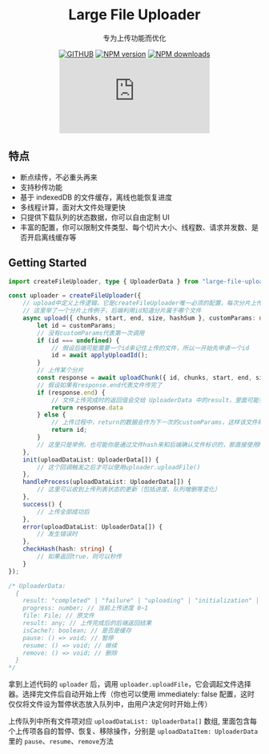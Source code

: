 <h1 align="center">Large File Uploader</h1>

<div align="center">

专为上传功能而优化

[![GITHUB][github-image]][github-url] [![NPM version][npm-image]][npm-url] [![NPM downloads][download-image]][download-url] [![][bundlesize-js-image]][unpkg-js-url]

[npm-image]: http://img.shields.io/npm/v/large-file-uploader.svg?style=flat-square
[npm-url]: http://npmjs.org/package/large-file-uploader
[download-image]: https://img.shields.io/npm/dm/large-file-uploader.svg?style=flat-square
[download-url]: https://npmjs.org/package/large-file-uploader
[bundlesize-js-image]: https://img.badgesize.io/https:/unpkg.com/large-file-uploader/dist/index.min.js?label=gzip+umd+size&compression=gzip&style=flat-square
[unpkg-js-url]: https://unpkg.com/browse/large-file-uploader/dist/index.min.js
[github-image]: https://img.shields.io/badge/GitHub-star-yellow.svg?style=social&logo=github
[github-url]: https://github.com/HiWayne/large-file-uploader

</div>

## 特点

- 断点续传，不必重头再来
- 支持秒传功能
- 基于 indexedDB 的文件缓存，离线也能恢复进度
- 多线程计算，面对大文件处理更快
- 只提供下载队列的状态数据，你可以自由定制 UI
- 丰富的配置，你可以限制文件类型、每个切片大小、线程数、请求并发数、是否开启离线缓存等

## Getting Started

```ts
import createFileUploader, type { UploaderData } from "large-file-uploader";

const uploader = createFileUploader({
    // upload中定义上传逻辑，它是createFileUploader唯一必须的配置，每次分片上传都会调用它
    // 这里举了一个分片上传例子，后端利用id知道分片属于哪个文件
    async upload({ chunks, start, end, size, hashSum }, customParams: number) {
        let id = customParams;
        // 没有customParams代表第一次调用
        if (id === undefined) {
            // 假设后端可能需要一个id来记住上传的文件，所以一开始先申请一个id
            id = await applyUploadId();
        }
        // 上传某个分片
        const response = await uploadChunk({ id, chunks, start, end, size });
        // 假设如果有response.end代表文件传完了
        if (response.end) {
            // 文件上传完成时的返回值会交给 UploaderData 中的result，里面可能有你需要的cdn地址等信息
            return response.data
        } else {
            // 上传过程中，return的数据会作为下一次的customParams，这样该文件每次upload分片都可以带上你需要的customParams（如本例的id）
            return id;
        }
        // 这里只是举例，也可能你是通过文件hash来和后端确认文件标识的，那直接使用hashSum参数就可以了，hashSum是该文件所有分片hash的和
    },
    init(uploadDataList: UploaderData[]) {
        // 这个回调触发之后才可以使用uploader.uploadFile()
    },
    handleProcess(uploadDataList: UploaderData[]) {
        // 这里可以收到上传列表状态的更新（包括进度、队列增删等变化）
    },
    success() {
        // 上传全部成功后
    },
    error(uploadDataList: UploaderData[]) {
        // 发生错误时
    },
    checkHash(hash: string) {
        // 如果返回true，则可以秒传
    }
});

/* UploaderData:
  {
    result: "completed" | "failure" | "uploading" | "initialization" | "suspended" | "cancel" | "waiting"; // 上传状态
    progress: number; // 当前上传进度 0~1
    file: File; // 原文件
    result: any; // 上传完成后的后端返回结果
    isCache?: boolean; // 是否是缓存
    pause: () => void; // 暂停
    resume: () => void; // 继续
    remove: () => void; // 删除
  }
*/
```

拿到上述代码的 `uploader` 后，调用 `uploader.uploadFile`，它会调起文件选择器。选择完文件后自动开始上传（你也可以使用 immediately: false 配置，这时仅仅将文件设为暂停状态放入队列中，由用户决定何时开始上传）

上传队列中所有文件项对应 `uploadDataList: UploaderData[]` 数组, 里面包含每个上传项各自的暂停、恢复、移除操作，分别是 `uploadDataItem: UploaderData` 里的 `pause`、`resume`、`remove`方法
